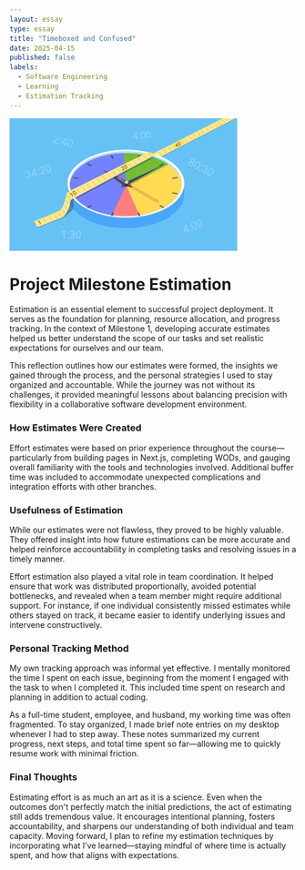 ```yaml
---
layout: essay
type: essay
title: "Timeboxed and Confused"
date: 2025-04-15
published: false
labels:
  - Software Engineering
  - Learning
  - Estimation Tracking
---
```

<img width="400px" class="rounded float-start pe-4" src="../img/clock.png">

# Project Milestone Estimation

Estimation is an essential element to successful project deployment. It serves as the foundation for planning, resource allocation, and progress tracking. In the context of Milestone 1, developing accurate estimates helped us better understand the scope of our tasks and set realistic expectations for ourselves and our team.

This reflection outlines how our estimates were formed, the insights we gained through the process, and the personal strategies I used to stay organized and accountable. While the journey was not without its challenges, it provided meaningful lessons about balancing precision with flexibility in a collaborative software development environment.

### How Estimates Were Created

Effort estimates were based on prior experience throughout the course—particularly from building pages in Next.js, completing WODs, and gauging overall familiarity with the tools and technologies involved. Additional buffer time was included to accommodate unexpected complications and integration efforts with other branches.

### Usefulness of Estimation

While our estimates were not flawless, they proved to be highly valuable. They offered insight into how future estimations can be more accurate and helped reinforce accountability in completing tasks and resolving issues in a timely manner.

Effort estimation also played a vital role in team coordination. It helped ensure that work was distributed proportionally, avoided potential bottlenecks, and revealed when a team member might require additional support. For instance, if one individual consistently missed estimates while others stayed on track, it became easier to identify underlying issues and intervene constructively.

### Personal Tracking Method

My own tracking approach was informal yet effective. I mentally monitored the time I spent on each issue, beginning from the moment I engaged with the task to when I completed it. This included time spent on research and planning in addition to actual coding.

As a full-time student, employee, and husband, my working time was often fragmented. To stay organized, I made brief note entries on my desktop whenever I had to step away. These notes summarized my current progress, next steps, and total time spent so far—allowing me to quickly resume work with minimal friction.

### Final Thoughts

Estimating effort is as much an art as it is a science. Even when the outcomes don't perfectly match the initial predictions, the act of estimating still adds tremendous value. It encourages intentional planning, fosters accountability, and sharpens our understanding of both individual and team capacity. Moving forward, I plan to refine my estimation techniques by incorporating what I’ve learned—staying mindful of where time is actually spent, and how that aligns with expectations.
